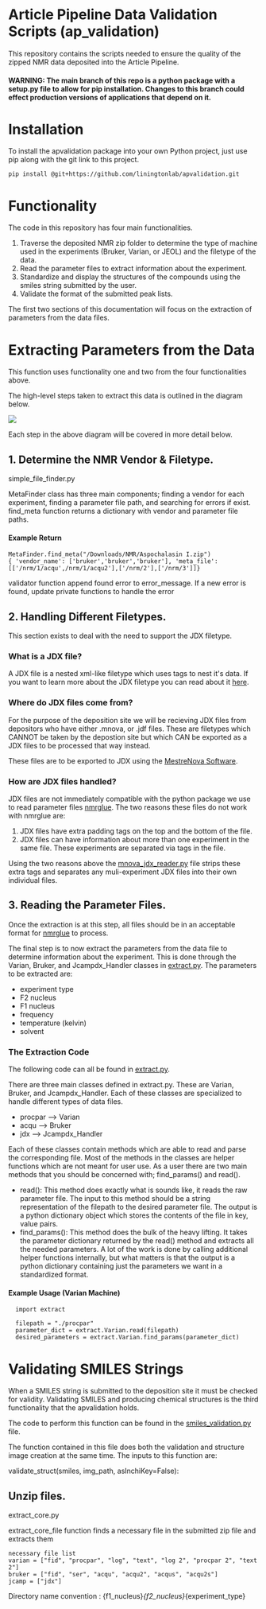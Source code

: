 # Article Pipeline Data Validation Scripts (ap_validation)
This repository contains the scripts needed to ensure the quality of the zipped NMR data deposited into the Article Pipeline.

#### WARNING: The main branch of this repo is a python package with a setup.py file to allow for pip installation. Changes to this branch could effect production versions of applications that depend on it.

# Installation
To install the apvalidation package into your own Python project, just use pip along with the git link to this project.
```
pip install @git+https://github.com/liningtonlab/apvalidation.git
```

# Functionality
The code in this repository has four main functionalities.
1. Traverse the deposited NMR zip folder to determine the type of machine used in the experiments (Bruker, Varian, or JEOL) and the filetype of the data.
2. Read the parameter files to extract information about the experiment.
3. Standardize and display the structures of the compounds using the smiles string submitted by the user.
4. Validate the format of the submitted peak lists.

The first two sections of this documentation will focus on the extraction of parameters from the data files.

# Extracting Parameters from the Data
This function uses functionality one and two from the four functionalities above.

The high-level steps taken to extract this data is outlined in the diagram below.


<img src="https://user-images.githubusercontent.com/55040326/183517545-1a7ce3ea-137b-4238-8488-650d1dfc5d67.png" />

Each step in the above diagram will be covered in more detail below.

## 1. Determine the NMR Vendor & Filetype.

simple_file_finder.py 

MetaFinder class has three main components; finding a vendor for each experiment, finding a parameter file path, and searching for errors if exist. 
find_meta function returns a dictionary with vendor and parameter file paths. 

#### Example Return
```
MetaFinder.find_meta("/Downloads/NMR/Aspochalasin I.zip")
{ 'vendor_name': ['bruker','bruker','bruker'], 'meta_file': [['/nrm/1/acqu',/nrm/1/acqu2'],['/nrm/2'],['/nrm/3']]}
```

validator function append found error to error_message. If a new error is found, update private functions to handle the error

## 2. Handling Different Filetypes.
This section exists to deal with the need to support the JDX filetype.

### What is a JDX file?
A JDX file is a nested xml-like filetype which uses tags to nest it's data. If you want to learn more about the JDX filetype you can read about it [here](http://www.jcamp-dx.org/).

### Where do JDX files come from?
For the purpose of the deposition site we will be recieving JDX files from depositors who have either .mnova, or .jdf files. These are filetypes which CANNOT be taken by the depostion site but which CAN be exported as a JDX files to be processed that way instead.

These files are to be exported to JDX using the [MestreNova Software](https://mestrelab.com/download/mnova/).

### How are JDX files handled?
JDX files are not immediately compatible with the python package we use to read parameter files [nmrglue](https://www.nmrglue.com/). 
The two reasons these files do not work with nmrglue are:

1. JDX files have extra padding tags on the top and the bottom of the file.
2. JDX files can have information about more than one experiment in the same file. These experiments are separated via tags in the file.

Using the two reasons above the [mnova_jdx_reader.py](https://github.com/liningtonlab/apvalidation/blob/main/apvalidation/mnova_jdx_reader.py) file strips these extra tags and separates any muli-experiment JDX files into their own individual files.

## 3. Reading the Parameter Files.
Once the extraction is at this step, all files should be in an acceptable format for [nmrglue](https://www.nmrglue.com/) to process.

The final step is to now extract the parameters from the data file to determine information about the experiment. This is done through the Varian, Bruker, and Jcampdx_Handler classes in [extract.py](https://github.com/liningtonlab/apvalidation/blob/main/apvalidation/extract.py). The parameters to be extracted are:

- experiment type
- F2 nucleus
- F1 nucleus
- frequency
- temperature (kelvin)
- solvent


### The Extraction Code
The following code can all be found in [extract.py](https://github.com/liningtonlab/apvalidation/blob/main/apvalidation/extract.py).

There are three main classes defined in extract.py. These are Varian, Bruker, and Jcampdx_Handler. Each of these classes are specialized to handle different types of data files. 

- procpar --> Varian
- acqu --> Bruker
- jdx --> Jcampdx_Handler

Each of these classes contain methods which are able to read and parse the corresponding file. Most of the methods in the classes are helper functions which are not meant for user use. As a user there are two main methods that you should be concerned with; find_params() and read(). 
- read(): This method does exactly what is sounds like, it reads the raw parameter file. The input to this method should be a string representation of the filepath to the desired parameter file. The output is a python dictionary object which stores the contents of the file in key, value pairs.
- find_params(): This method does the bulk of the heavy lifting. It takes the parameter dictionary returned by the read() method and extracts all the needed parameters. A lot of the work is done by calling additional helper functions internally, but what matters is that the output is a python dictionary containing just the parameters we want in a standardized format.

#### Example Usage (Varian Machine)
```
  import extract
  
  filepath = "./procpar"
  parameter_dict = extract.Varian.read(filepath)
  desired_parameters = extract.Varian.find_params(parameter_dict)
```
# Validating SMILES Strings
When a SMILES string is submitted to the deposition site it must be checked for validity. 
Validating SMILES and producing chemical structures is the third functionality that the apvalidation holds.

The code to perform this function can be found in the [smiles_validation.py](https://github.com/liningtonlab/apvalidation/blob/main/apvalidation/smiles_validation.py) file. 

The function contained in this file does both the validation and structure image creation at the same time. The inputs to this function are:

validate_struct(smiles, img_path, asInchiKey=False):







## Unzip files.
extract_core.py

extract_core_file function finds a necessary file in the submitted zip file and extracts them
 
```
necessary file list
varian = ["fid", "procpar", "log", "text", "log 2", "procpar 2", "text 2"]
bruker = ["fid", "ser", "acqu", "acqu2", "acqus", "acqu2s"]
jcamp = ["jdx"]
```

Directory name convention : {f1_nucleus}_{f2_nucleus}_{experiment_type}
